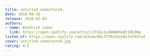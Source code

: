 ```yaml
---
title: untitled unmastered.
date: 2018-08-16
release: 2016-03-04
authors:
- name: Kendrick Lamar
  link: https://open.spotify.com/artist/2YZyLoL8N0Wb9xBt1NhZWg
listen_of: https://open.spotify.com/album/0kL3TYRsSXnu0iJvFO3rud
cover: untitled-unmastered.jpg
rating: 4.5
---
```


